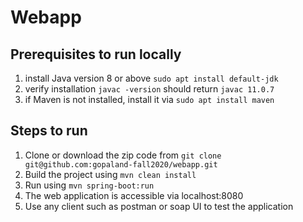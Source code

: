 # Webapp

## Prerequisites to run locally
1. install Java version 8 or above
    `sudo apt install default-jdk`
2. verify installation
    `javac -version` should return `javac 11.0.7`
3. if Maven is not installed, install it via 
    `sudo apt install maven`

## Steps to run
1. Clone or download the zip code from 
    `git clone git@github.com:gopaland-fall2020/webapp.git`
1. Build the project using  `mvn clean install`
2. Run using `mvn spring-boot:run`
3. The web application is accessible via localhost:8080
4. Use any client such as postman or soap UI to test the application
